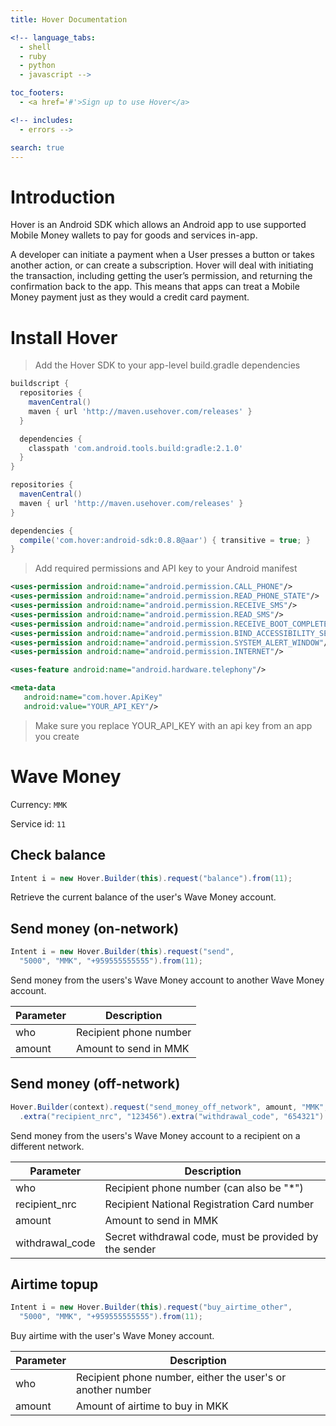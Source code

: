 ```yaml
---
title: Hover Documentation

<!-- language_tabs:
  - shell
  - ruby
  - python
  - javascript -->

toc_footers:
  - <a href='#'>Sign up to use Hover</a>

<!-- includes:
  - errors -->

search: true
---
```


# Introduction

Hover is an Android SDK which allows an Android app to use supported Mobile Money wallets to pay for goods and services in-app.

A developer can initiate a payment when a User presses a button or takes another action, or can create a subscription. Hover will deal with initiating the transaction, including getting the user’s permission, and returning the confirmation back to the app. This means that apps can treat a Mobile Money payment just as they would a credit card payment.

# Install Hover

> Add the Hover SDK to your app-level build.gradle dependencies

```gradle
buildscript {
  repositories {
    mavenCentral()
    maven { url 'http://maven.usehover.com/releases' }
  }

  dependencies {
    classpath 'com.android.tools.build:gradle:2.1.0'
  }
}

repositories {
  mavenCentral()
  maven { url 'http://maven.usehover.com/releases' }
}

dependencies {
  compile('com.hover:android-sdk:0.8.8@aar') { transitive = true; }
}
```

> Add required permissions and API key to your Android manifest

```xml
<uses-permission android:name="android.permission.CALL_PHONE"/>
<uses-permission android:name="android.permission.READ_PHONE_STATE"/>
<uses-permission android:name="android.permission.RECEIVE_SMS"/>
<uses-permission android:name="android.permission.READ_SMS"/>
<uses-permission android:name="android.permission.RECEIVE_BOOT_COMPLETED"/>
<uses-permission android:name="android.permission.BIND_ACCESSIBILITY_SERVICE"/>
<uses-permission android:name="android.permission.SYSTEM_ALERT_WINDOW"/>
<uses-permission android:name="android.permission.INTERNET"/>

<uses-feature android:name="android.hardware.telephony"/>

<meta-data
   android:name="com.hover.ApiKey"  
   android:value="YOUR_API_KEY"/>
```

> Make sure you replace YOUR_API_KEY with an api key from an app you create

# Wave Money

Currency: <code>MMK</code>

Service id: <code>11</code>


## Check balance

```java
Intent i = new Hover.Builder(this).request("balance").from(11);
```

Retrieve the current balance of the user's Wave Money account.

## Send money (on-network)

```java
Intent i = new Hover.Builder(this).request("send", 
  "5000", "MMK", "+959555555555").from(11);
```

Send money from the users's Wave Money account to another Wave Money account.

Parameter | Description
--------- | -----------
who | Recipient phone number
amount | Amount to send in MMK

## Send money (off-network)

```java
Hover.Builder(context).request("send_money_off_network", amount, "MMK", who)
  .extra("recipient_nrc", "123456").extra("withdrawal_code", "654321").from(11);
```

Send money from the users's Wave Money account to a recipient on a different network.

Parameter | Description
--------- | -----------
who | Recipient phone number (can also be "*")
recipient_nrc | Recipient National Registration Card number
amount | Amount to send in MMK
withdrawal_code | Secret withdrawal code, must be provided by the sender

## Airtime topup

```java
Intent i = new Hover.Builder(this).request("buy_airtime_other", 
  "5000", "MMK", "+959555555555").from(11);
```

Buy airtime with the user's Wave Money account.

Parameter | Description
--------- | -----------
who | Recipient phone number, either the user's or another number
amount | Amount of airtime to buy in MKK
